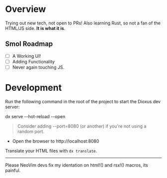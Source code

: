 # Overview
Trying out new tech, not open to PRs! Also learning Rust, so not a fan of the HTML/JS side. **It is what it is**.

## Smol Roadmap
- [ ] A Working UI!
- [ ] Adding Functionality
- [ ] Never again touching JS.

# Development

Run the following command in the root of the project to start the Dioxus dev server:

dx serve --hot-reload --open
> Consider adding --port=8080 (or another) if you're not using a random port.

- Open the browser to http://localhost:8080

Translate your HTML files with `dx translate`.

---

Please NeoVim devs fix my identation on html!() and rsx!() macros, its painful.
